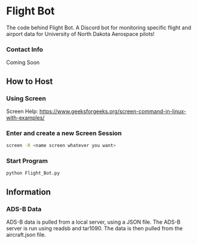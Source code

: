# Flight Bot
The code behind Flight Bot. A Discord bot for monitoring specific flight and airport data for University of North Dakota Aerospace pilots!

### Contact Info
Coming Soon

## How to Host
### Using Screen
Screen Help: https://www.geeksforgeeks.org/screen-command-in-linux-with-examples/
### Enter and create a new Screen Session

```bash
screen -R <name screen whatever you want>
```

### Start Program

```bash
python Flight_Bot.py
```

## Information
### ADS-B Data
ADS-B data is pulled from a local server, using a JSON file.
The ADS-B server is run using readsb and tar1090. The data is then pulled from the aircraft.json file.
